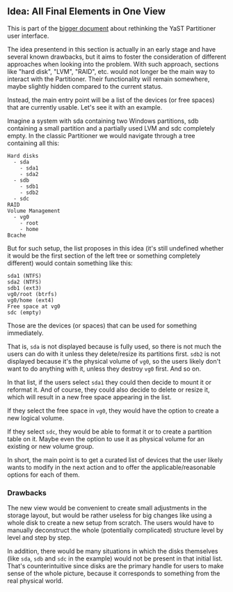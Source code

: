 ## Idea: All Final Elements in One View

This is part of the [bigger document](../../partitioner_ui.md) about rethinking the YaST Partitioner
user interface.

The idea presentend in this section is actually in an early stage and have several known drawbacks,
but it aims to foster the consideration of different approaches when looking into the problem. With
such approach, sections like "hard disk", "LVM", "RAID", etc. would not longer be the main way to
interact with the Partitioner. Their functionality will remain somewhere, maybe slightly hidden
compared to the current status.

Instead, the main entry point will be a list of the devices (or free spaces) that are currently
usable. Let's see it with an example.

Imagine a system with sda containing two Windows partitions, sdb containing a small partition and a
partially used LVM and sdc completely empty. In the classic Partitioner we would navigate through a
tree containing all this:

```
Hard disks
  - sda
    - sda1
    - sda2
  - sdb
    - sdb1
    - sdb2
  - sdc
RAID
Volume Management
  - vg0
    - root
    - home
Bcache
```

But for such setup, the list proposes in this idea (it's still undefined whether it would be the
first section of the left tree or something completely different) would contain something like this:

```
sda1 (NTFS)
sda2 (NTFS)
sdb1 (ext3)
vg0/root (btrfs)
vg0/home (ext4)
Free space at vg0
sdc (empty)
```

Those are the devices (or spaces) that can be used for something immediately.

That is, `sda` is not displayed because is fully used, so there is not much the users can do with it
unless they delete/resize its partitions first. `sdb2` is not displayed because it's the physical
volume of `vg0`, so the users likely don't want to do anything with it, unless they destroy `vg0`
first. And so on.

In that list, if the users select `sda1` they could then decide to mount it or reformat it. And of
course, they could also decide to delete or resize it, which will result in a new free space
appearing in the list.

If they select the free space in `vg0`, they would have the option to create a new logical volume.

If they select `sdc`, they would be able to format it or to create a partition table on it. Maybe
even the option to use it as physical volume for an existing or new volume group.

In short, the main point is to get a curated list of devices that the user likely wants to modify
in the next action and to offer the applicable/reasonable options for each of them.

### Drawbacks

The new view would be convenient to create small adjustments in the storage layout, but would be
rather useless for big changes like using a whole disk to create a new setup from scratch. The users
would have to manually deconstruct the whole (potentially complicated) structure level by level and
step by step.

In addition, there would be many situations in which the disks themselves (like `sda`, `sdb` and
`sdc` in the example) would not be present in that initial list. That's counterintuitive since disks
are the primary handle for users to make sense of the whole picture, because it corresponds to
something from the real physical world.


